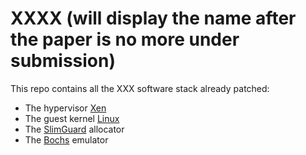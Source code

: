 # XXXX (will display the name after the paper is no more under submission)
<!-- XXX above is for GuaNary -->
<!-- Buffer overflow is a widespread and prevalent memory safety violation in C/C++, reported as the top vulnerability in 2022. Secure memory allocators are generally used to protect systems against attacks that may exploit buffer overflows. Existing allocators mainly rely on two types of countermeasures to prevent or detect overflows: canaries and guard pages, each with its own pros and cons in terms of detection latency and memory footprint.
For virtualized cloud applications, this paper introduces GuaNary, a novel defense against overflows allowing synchronous detection at a low memory footprint cost. To this end, GuaNary leverages Intel Sub-Page write Permission (SPP), a recent hardware virtualization feature that allows to write-protect guest memory at the granularity of 128B (namely, sub-page) instead of 4KB. We implement a software stack, LeanGuard, which promotes the utilization of SPP from inside virtual machines by new secure allocators that use GuaNary. Our evaluation shows that for the same number of protected buffers, LeanGuard consumes 8.3× less memory compared to SlimGuard, a state-of-art secure allocator. Further, for a given amount of memory, LeanGuard allows protecting 25× more buffers than SlimGuard.
The following figure presents the design of LeanGuard. -->

<!-- ![design](leanguard.png)  <p align="center"></p> -->

<!-- <img src="leanguard.png" alt="design" width="50%"/> -->
<!-- XXX below is for LeanGuard -->
This repo contains all the XXX software stack already patched: 
* The hypervisor [Xen](Xen-SPP)
* The guest kernel [Linux](Linux-SPP)
* The [SlimGuard](allocators) allocator
* The [Bochs](Bochs-SPP) emulator
